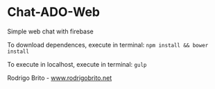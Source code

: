 # Chat-ADO-Web
Simple web chat with firebase

To download dependences, execute in terminal: `npm install && bower install`

To execute in localhost, execute in terminal: `gulp`

Rodrigo Brito - www.rodrigobrito.net